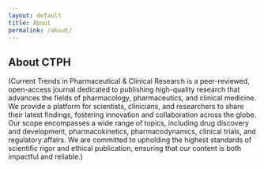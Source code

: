 ```yaml
---
layout: default
title: About
permalink: /about/
---
```

## About CTPH

(Current Trends in Pharmaceutical & Clinical Research is a peer-reviewed, open-access journal dedicated to publishing high-quality research that advances the fields of pharmacology, pharmaceutics, and clinical medicine. We provide a platform for scientists, clinicians, and researchers to share their latest findings, fostering innovation and collaboration across the globe. Our scope encompasses a wide range of topics, including drug discovery and development, pharmacokinetics, pharmacodynamics, clinical trials, and regulatory affairs. We are committed to upholding the highest standards of scientific rigor and ethical publication, ensuring that our content is both impactful and reliable.)

